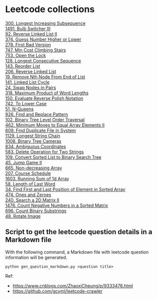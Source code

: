 # Leetcode collections

[300. Longest Increasing Subsequence](./300.%20Longest%20Increasing%20Subsequence.md)  
[1491. Bulb Switcher III](./1491.%20Bulb%20Switcher%20III.md)  
[92. Reverse Linked List II](./92.%20Reverse%20Linked%20List%20II.md)  
[374. Guess Number Higher or Lower](./374.%20Guess%20Number%20Higher%20or%20Lower.md)  
[278. First Bad Version](./278.%20First%20Bad%20Version.md)  
[747. Min Cost Climbing Stairs](./747.%20Min%20Cost%20Climbing%20Stairs.md)  
[753. Open the Lock](./753.%20Open%20the%20Lock.md)  
[128. Longest Consecutive Sequence](./128.%20Longest%20Consecutive%20Sequence.md)  
[143. Reorder List](./143.%20Reorder%20List.md)  
[206. Reverse Linked List](./206.%20Reverse%20Linked%20List.md)  
[19. Remove Nth Node From End of List](./19.%20Remove%20Nth%20Node%20From%20End%20of%20List.md)  
[141. Linked List Cycle](./141.%20Linked%20List%20Cycle.md)  
[24. Swap Nodes in Pairs](./24.%20Swap%20Nodes%20in%20Pairs.md)  
[318. Maximum Product of Word Lengths](./318.%20Maximum%20Product%20of%20Word%20Lengths.md)  
[150. Evaluate Reverse Polish Notation](./150.%20Evaluate%20Reverse%20Polish%20Notation.md)  
[742. To Lower Case](./742.%20To%20Lower%20Case.md)  
[51. N-Queens](./51.%20N-Queens.md)  
[926. Find and Replace Pattern](./926.%20Find%20and%20Replace%20Pattern.md)  
[102. Binary Tree Level Order Traversal](./102.%20Binary%20Tree%20Level%20Order%20Traversal.md)  
[462. Minimum Moves to Equal Array Elements II](./462.%20Minimum%20Moves%20to%20Equal%20Array%20Elements%20II.md)  
[609. Find Duplicate File in System](./609.%20Find%20Duplicate%20File%20in%20System.md)  
[1129. Longest String Chain](./1129.%20Longest%20String%20Chain.md)  
[1008. Binary Tree Cameras](./1008.%20Binary%20Tree%20Cameras.md)  
[834. Ambiguous Coordinates](./834.%20Ambiguous%20Coordinates.md)  
[583. Delete Operation for Two Strings](./583.%20Delete%20Operation%20for%20Two%20Strings.md)  
[109. Convert Sorted List to Binary Search Tree](./109.%20Convert%20Sorted%20List%20to%20Binary%20Search%20Tree.md)  
[45. Jump Game II](./45.%20Jump%20Game%20II.md)  
[665. Non-decreasing Array](./665.%20Non-decreasing%20Array.md)  
[207. Course Schedule](./207.%20Course%20Schedule.md)  
[1603. Running Sum of 1d Array](./1603.%20Running%20Sum%20of%201d%20Array.md)  
[58. Length of Last Word](./58.%20Length%20of%20Last%20Word.md)  
[34. Find First and Last Position of Element in Sorted Array](./34.%20Find%20First%20and%20Last%20Position%20of%20Element%20in%20Sorted%20Array.md)   
[474. Ones and Zeroes](./474.%20Ones%20and%20Zeroes.md)  
[240. Search a 2D Matrix II](./240.%20Search%20a%202D%20Matrix%20II.md)  
[1476. Count Negative Numbers in a Sorted Matrix](./1476.%20Count%20Negative%20Numbers%20in%20a%20Sorted%20Matrix.md)  
[696. Count Binary Substrings](./696.%20Count%20Binary%20Substrings.md)  
[48. Rotate Image](./48.%20Rotate%20Image.md)

## Script to get the leetcode question details in a Markdown file

With the following command, a Markdown file with leetcode question information will be generated.

```
python gen_question_markdown.py <question title>
```

Ref:
- https://www.cnblogs.com/ZhaoxiCheung/p/9333476.html
- https://github.com/gcyml/leetcode-crawler